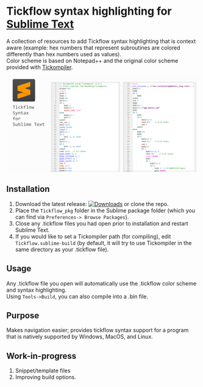 # Tickflow syntax highlighting for [Sublime Text](https://www.sublimetext.com)
A collection of resources to add Tickflow syntax highlighting that is context aware (example: hex numbers that represent subroutines are colored differently than hex numbers used as values).  
Color scheme is based on Notepad++ and the original color scheme provided with [Tickompiler](https://github.com/rhmodding/Tickompiler).

![screenshots](https://github.com/optiMiskit/tickflow-syntax-highlighting-for-sublime/blob/main/Screenshots.png)

## Installation
1. Download the latest release: [![Downloads](https://img.shields.io/github/downloads/optiMiskit/tickflow-syntax-highlighting-for-sublime/total.svg)](https://github.com/optiMiskit/tickflow-syntax-highlighting-for-sublime/releases) or clone the repo.  
2. Place the `Tickflow_pkg` folder in the Sublime package folder (which you can find via `Preferences-> Browse Packages`).  
3. Close any .tickflow files you had open prior to installation and restart Sublime Text.  
4. If you would like to set a Tickompiler path (for compiling), edit `Tickflow.sublime-build` (by default, it will try to use Tickompiler in the same directory as your .tickflow file).

## Usage
Any .tickflow file you open will automatically use the .tickflow color scheme and syntax highlighting.  
Using `Tools->Build`, you can also compile into a .bin file.

    
## Purpose
Makes navigation easier; provides tickflow syntax support for a program that is natively supported by Windows, MacOS, and Linux.

## Work-in-progress
1. Snippet/template files
2. Improving build options.
